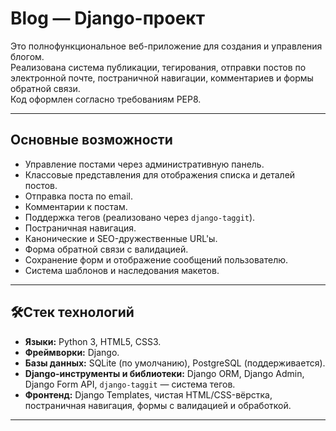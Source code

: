 # Blog — Django-проект

Это полнофункциональное веб-приложение для создания и управления блогом.  
Реализована система публикации, тегирования, отправки постов по электронной почте, постраничной навигации, комментариев и формы обратной связи.  
Код оформлен согласно требованиям PEP8.

---

## Основные возможности

- Управление постами через административную панель.
- Классовые представления для отображения списка и деталей постов.
- Отправка поста по email.
- Комментарии к постам.
- Поддержка тегов (реализовано через `django-taggit`).
- Постраничная навигация.
- Канонические и SEO-дружественные URL'ы.
- Форма обратной связи с валидацией.
- Сохранение форм и отображение сообщений пользователю.
- Система шаблонов и наследования макетов.

---

## 🛠Стек технологий

- **Языки:** Python 3, HTML5, CSS3.
- **Фреймворки:** Django.
- **Базы данных:** SQLite (по умолчанию), PostgreSQL (поддерживается).
- **Django-инструменты и библиотеки:** Django ORM, Django Admin, Django Form API, `django-taggit` — система тегов.
- **Фронтенд:** Django Templates, чистая HTML/CSS-вёрстка, постраничная навигация, формы с валидацией и обработкой.

---
